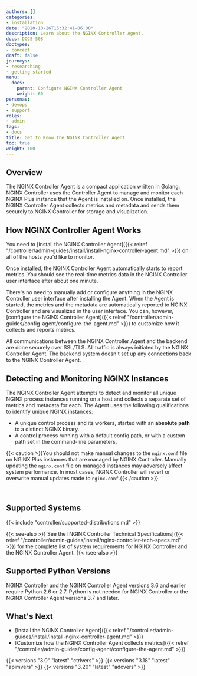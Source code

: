 ```yaml
---
authors: []
categories:
- installation
date: "2020-10-26T15:32:41-06:00"
description: Learn about the NGINX Controller Agent.
docs: DOCS-508
doctypes:
- concept
draft: false
journeys:
- researching
- getting started
menu:
  docs:
    parent: Configure NGINX Controller Agent
    weight: 60
personas:
- devops
- support
roles:
- admin
tags:
- docs
title: Get to Know the NGINX Controller Agent
toc: true
weight: 100
---
```


## Overview

The NGINX Controller Agent is a compact application written in Golang. NGINX Controller uses the Controller Agent to manage and monitor each NGINX Plus instance that the Agent is installed on. Once installed, the NGINX Controller Agent collects metrics and metadata and sends them securely to NGINX Controller for storage and visualization.

## How NGINX Controller Agent Works

You need to [install the NGINX Controller Agent]({{< relref "/controller/admin-guides/install/install-nginx-controller-agent.md" >}}) on all of the hosts you'd like to monitor.

Once installed, the NGINX Controller Agent automatically starts to report metrics. You should see the real-time metrics data in the NGINX Controller user interface after about one minute.

There's no need to manually add or configure anything in the NGINX Controller user interface after installing the Agent. When the Agent is started, the metrics and the metadata are automatically reported to NGINX Controller and are visualized in the user interface. You can, however, [configure the NGINX Controller Agent]({{< relref "/controller/admin-guides/config-agent/configure-the-agent.md" >}}) to customize how it collects and reports metrics.

All communications between the NGINX Controller Agent and the backend are done securely over SSL/TLS. All traffic is always initiated by the NGINX Controller Agent. The backend system doesn't set up any connections back to the NGINX Controller Agent.

## Detecting and Monitoring NGINX Instances

The NGINX Controller Agent attempts to detect and monitor all unique NGINX process instances running on a host and collects a separate set of metrics and metadata for each. The Agent uses the following qualifications to identify unique NGINX instances:

- A unique control process and its workers, started with an **absolute path** to a distinct NGINX binary.
- A control process running with a default config path, or with a custom path set in the command-line parameters.

{{< caution >}}You should not make manual changes to the `nginx.conf` file on NGINX Plus instances that are managed by NGINX Controller. Manually updating the `nginx.conf` file on managed instances may adversely affect system performance. In most cases, NGINX Controller will revert or overwrite manual updates made to `nginx.conf`.{{< /caution >}}

<br/>

## Supported Systems

{{< include "controller/supported-distributions.md" >}}

{{< see-also >}}
See the [NGINX Controller Technical Specifications]({{< relref "/controller/admin-guides/install/nginx-controller-tech-specs.md" >}}) for the complete list of system requirements for NGINX Controller and the NGINX Controller Agent.
{{< /see-also >}}

## Supported Python Versions

NGINX Controller and the NGINX Controller Agent versions 3.6 and earlier require Python 2.6 or 2.7. Python is not needed for NGINX Controller or the NGINX Controller Agent versions 3.7 and later.

## What's Next

- [Install the NGINX Controller Agent]({{< relref "/controller/admin-guides/install/install-nginx-controller-agent.md" >}})
- [Customize how the NGINX Controller Agent collects metrics]({{< relref "/controller/admin-guides/config-agent/configure-the-agent.md" >}})

{{< versions "3.0" "latest" "ctrlvers" >}}
{{< versions "3.18" "latest" "apimvers" >}}
{{< versions "3.20" "latest" "adcvers" >}}
